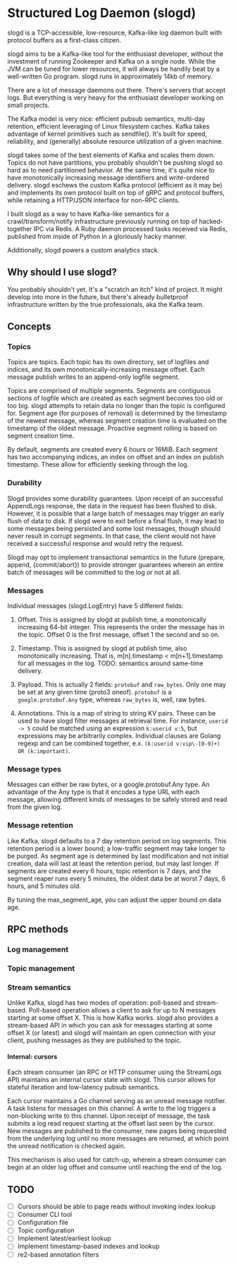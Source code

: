 # Structured Log Daemon (slogd)

slogd is a TCP-accessible, low-resource, Kafka-like log daemon built with protocol buffers
as a first-class citizen.

slogd aims to be a Kafka-like tool for the enthusiast developer, without the investment of
running Zookeeper and Kafka on a single node. While the JVM can be tuned for lower resources,
it will always be handily beat by a well-written Go program. slogd runs in approximately 14kb
of memory.

There are a lot of message daemons out there. There's servers that accept logs. But everything 
is very heavy for the enthusiast developer working on small projects.

The Kafka model is very nice: efficient pubsub semantics, multi-day retention, efficient leveraging
of Linux filesystem caches. Kafka takes advantage of kernel primitives such as sendfile(). It's
built for speed, reliability, and (generally) absolute resource utilization of a given machine.

slogd takes some of the best elements of Kafka and scales them down. Topics do not have partitions, you
probably shouldn't be pushing slogd so hard as to need partitioned behavior. At the same time, 
it's quite nice to have monotonically increasing message identifiers and write-ordered delivery.
slogd eschews the custom Kafka protocol (efficient as it may be) and implements its own protocol
built on top of gRPC and protocol buffers, while retaining a HTTP/JSON interface for non-RPC
clients.

I built slogd as a way to have Kafka-like semantics for a crawl/transform/notify infrastructure
previously running on top of hacked-together IPC via Redis. A Ruby daemon processed tasks
received via Redis, published from inside of Python in a gloriously hacky manner.

Additionally, slogd powers a custom analytics stack.

## Why should I use slogd?

You probably shouldn't yet. It's a "scratch an itch" kind of project. It might develop into more
in the future, but there's already bulletproof infrastructure written by the true professionals,
aka the Kafka team.

## Concepts

### Topics

Topics are topics. Each topic has its own directory, set of logfiles and indices, and its own
monotonically-increasing message offset. Each message publish writes to an append-only logfile
segment.

Topics are comprised of multiple segments. Segments are contiguous sections of logfile which are
created as each segment becomes too old or too big. slogd attempts to retain data no longer than
the topic is configured for. Segment age (for purposes of removal) is determined by the timestamp
of the newest message, whereas segment creation time is evaluated on the timestamp of the oldest 
message. Proactive segment rolling is based on segment creation time.

By default, segments are created every 6 hours or 16MiB. Each segment has two accompanying indices,
an index on offset and an index on publish timestamp. These allow for efficiently seeking through
the log.

### Durability

Slogd provides some durability guarantees. Upon receipt of an successful AppendLogs response, the data
in the request has been flushed to disk. However, it is possible that a large batch of messages may
trigger an early flush of data to disk. If slogd were to exit before a final flush, it may lead to some
messages being persisted and some lost messages, though should never result in corrupt segments. In that
case, the client would not have received a successful response and would retry the request.

Slogd may opt to implement transactional semantics in the future (prepare, append, {commit/abort}) to provide
stronger guarantees wherein an entire batch of messages will be committed to the log or not at all.

### Messages

Individual messages (slogd.LogEntry) have 5 different fields:

1) Offset. This is assigned by slogd at publish time, a monotonically increasing 64-bit integer.
This represents the order the message has in the topic. Offset 0 is the first message, offset 1 the
second and so on.

2) Timestamp. This is assigned by slogd at publish time, also monotonically increasing. That is,
m[n].timestamp < m[n+1].timestamp for all messages in the log. TODO: semantics around same-time delivery.

3) Payload. This is actually 2 fields: `protobuf` and `raw_bytes`. Only one may be set at any
given time (proto3 oneof). `protobuf` is a `google.protobuf.Any` type, whereas `raw_bytes` is,
well, raw bytes.

4) Annotations. This is a map of string to string KV pairs. These can be used to have slogd filter
messages at retrieval time. For instance, `userid -> 5` could be matched using an expression `k:userid v:5`,
but expressions may be arbitrarily complex. Individual clauses are Golang regexp and can be combined together, e.x.
`(k:userid v:vip\-[0-9]+) OR (k:important)`. 

### Message types

Messages can either be raw bytes, or a google.protobuf.Any type. An advantage of the Any type is
that it encodes a type URL with each message, allowing different kinds of messages to be safely
stored and read from the given log.

### Message retention

Like Kafka, slogd defaults to a 7 day retention period on log segments. This retention period is a
lower bound; a low-traffic segment may take longer to be purged. As segment age is determined by
last modification and not initial creation, data will last at least the retention period, but may
last longer. If segments are created every 6 hours, topic retention is 7 days, and the segment reaper
runs every 5 minutes, the oldest data be at worst 7 days, 6 hours, and 5 minutes old.

By tuning the max_segment_age, you can adjust the upper bound on data age.

## RPC methods

### Log management

### Topic management

### Stream semantics

Unlike Kafka, slogd has two modes of operation: poll-based and stream-based. Poll-based operation 
allows a client to ask for up to N messages starting at some offset X. This is how Kafka works. 
slogd also provides a stream-based API in which you can ask for messages starting at some offset X
(or latest) and slogd will maintain an open connection with your client, pushing messages as they
are published to the topic.

#### Internal: cursors

Each stream consumer (an RPC or HTTP consumer using the StreamLogs API) maintains an internal cursor 
state with slogd. This cursor allows for stateful iteration and low-latency pubsub semantics.

Each cursor maintains a Go channel serving as an unread message notifier. A task listens for messages on
this channel. A write to the log triggers a non-blocking write to this channel. Upon receipt of message,
the task submits a log read request starting at the offset last seen by the cursor. New messages are 
published to the consumer, new pages being requested from the underlying log until no more messages are 
returned, at which point the unread notification is checked again.

This mechanism is also used for catch-up, wherein a stream consumer can begin at an older log offset
and consume until reaching the end of the log.

## TODO

- [ ] Cursors should be able to page reads without invoking index lookup
- [ ] Consumer CLI tool
- [ ] Configuration file
- [ ] Topic configuration
- [ ] Implement latest/earliest lookup
- [ ] Implement timestamp-based indexes and lookup
- [ ] re2-based annotation filters
